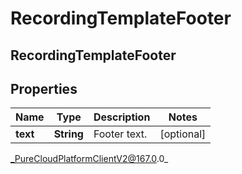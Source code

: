 # RecordingTemplateFooter

## RecordingTemplateFooter

## Properties

|Name | Type | Description | Notes|
|------------ | ------------- | ------------- | -------------|
| **text** | **String** | Footer text. | [optional] |



_PureCloudPlatformClientV2@167.0.0_
